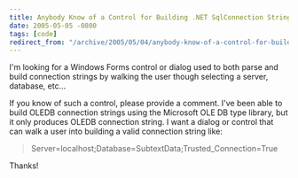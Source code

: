 ```yaml
---
title: Anybody Know of a Control for Building .NET SqlConnection Strings?
date: 2005-05-05 -0800
tags: [code]
redirect_from: "/archive/2005/05/04/anybody-know-of-a-control-for-building-net-sqlconnection-strings.aspx/"
---
```


I'm looking for a Windows Forms control or dialog used to both parse and
build connection strings by walking the user though selecting a server,
database, etc...

If you know of such a control, please provide a comment. I've been able
to build OLEDB connection strings using the Microsoft OLE DB type
library, but it only produces OLEDB connection string. I want a dialog
or control that can walk a user into building a valid connection string
like:

> Server=localhost;Database=SubtextData;Trusted\_Connection=True

Thanks!

